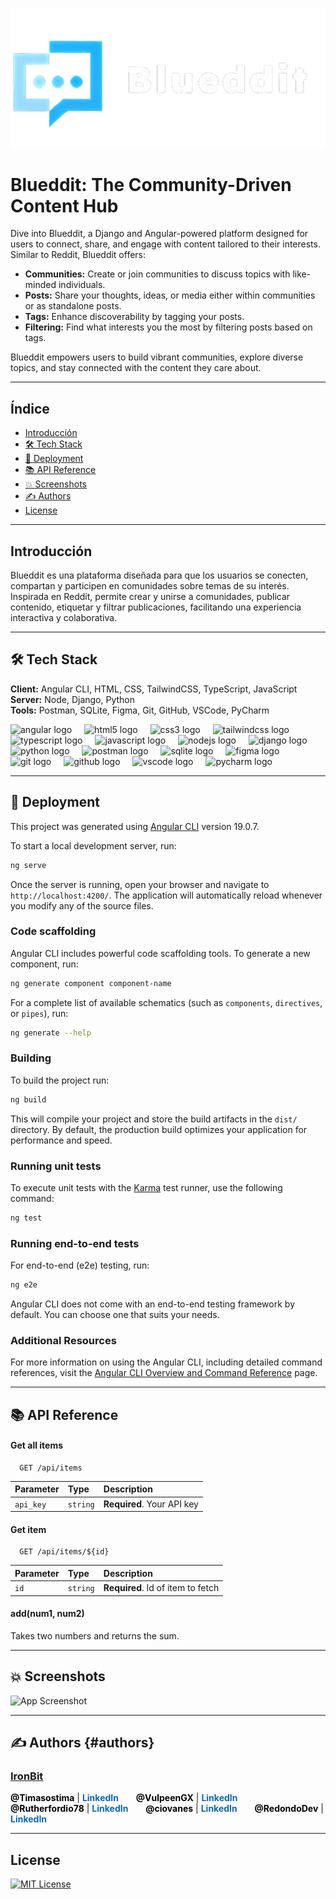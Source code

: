 ![Logo](https://github.com/iron-bit/djangular-frontend/blob/main/public/assets/logo_footer.png)

# Blueddit: The Community-Driven Content Hub

Dive into Blueddit, a Django and Angular-powered platform designed for users to connect, share, and engage with content tailored to their interests. Similar to Reddit, Blueddit offers:

- **Communities:** Create or join communities to discuss topics with like-minded individuals.
- **Posts:** Share your thoughts, ideas, or media either within communities or as standalone posts.
- **Tags:** Enhance discoverability by tagging your posts.
- **Filtering:** Find what interests you the most by filtering posts based on tags.

Blueddit empowers users to build vibrant communities, explore diverse topics, and stay connected with the content they care about.

---

## Índice

- [Introducción](#introducción)
- [🛠 Tech Stack](#-tech-stack)
- [🚀 Deployment](#-deployment)
- [📚 API Reference](#-api-reference)
- [💥 Screenshots](#-screenshots)
- [✍️ Authors](#authors)
- [License](#license)

---

## Introducción

Blueddit es una plataforma diseñada para que los usuarios se conecten, compartan y participen en comunidades sobre temas de su interés. Inspirada en Reddit, permite crear y unirse a comunidades, publicar contenido, etiquetar y filtrar publicaciones, facilitando una experiencia interactiva y colaborativa.

---

## 🛠 Tech Stack

**Client:** Angular CLI, HTML, CSS, TailwindCSS, TypeScript, JavaScript  
**Server:** Node, Django, Python  
**Tools:** Postman, SQLite, Figma, Git, GitHub, VSCode, PyCharm

<div align="left">
  <img src="https://cdn.jsdelivr.net/gh/devicons/devicon/icons/angularjs/angularjs-original.svg" height="30" alt="angular logo"  />
  <img width="12" />
  <img src="https://cdn.jsdelivr.net/gh/devicons/devicon/icons/html5/html5-original.svg" height="40" alt="html5 logo"  />
  <img width="12" />
  <img src="https://cdn.jsdelivr.net/gh/devicons/devicon/icons/css3/css3-original.svg" height="40" alt="css3 logo"  />
  <img width="12" />
  <img src="https://cdn.jsdelivr.net/gh/devicons/devicon/icons/tailwindcss/tailwindcss-original.svg" height="40" alt="tailwindcss logo"  />
  <img width="12" />
  <img src="https://cdn.jsdelivr.net/gh/devicons/devicon/icons/typescript/typescript-original.svg" height="40" alt="typescript logo"  />
  <img width="12" />
  <img src="https://cdn.jsdelivr.net/gh/devicons/devicon/icons/javascript/javascript-original.svg" height="40" alt="javascript logo"  />
  <img width="12" />
  <img src="https://cdn.jsdelivr.net/gh/devicons/devicon/icons/nodejs/nodejs-original.svg" height="40" alt="nodejs logo"  />
  <img width="12" />
  <img src="https://cdn.jsdelivr.net/gh/devicons/devicon/icons/django/django-plain.svg" height="40" alt="django logo"  />
  <img width="12" />
  <img src="https://cdn.jsdelivr.net/gh/devicons/devicon/icons/python/python-original.svg" height="40" alt="python logo"  />
  <img width="12" />
  <img src="https://cdn.jsdelivr.net/gh/devicons/devicon/icons/postman/postman-original.svg" height="40" alt="postman logo"  />
  <img width="12" />
  <img src="https://cdn.jsdelivr.net/gh/devicons/devicon/icons/sqlite/sqlite-original.svg" height="40" alt="sqlite logo"  />
  <img width="12" />
  <img src="https://cdn.jsdelivr.net/gh/devicons/devicon/icons/figma/figma-original.svg" height="40" alt="figma logo"  />
  <img width="12" />
  <img src="https://cdn.jsdelivr.net/gh/devicons/devicon/icons/git/git-original.svg" height="40" alt="git logo"  />
  <img width="12" />
  <img src="https://cdn.jsdelivr.net/gh/devicons/devicon/icons/github/github-original.svg" height="40" alt="github logo"  />
  <img width="12" />
  <img src="https://cdn.jsdelivr.net/gh/devicons/devicon/icons/vscode/vscode-original.svg" height="40" alt="vscode logo"  />
  <img width="12" />
  <img src="https://cdn.jsdelivr.net/gh/devicons/devicon/icons/pycharm/pycharm-original.svg" height="40" alt="pycharm logo"  />
</div>

---

## 🚀 Deployment

This project was generated using [Angular CLI](https://github.com/angular/angular-cli) version 19.0.7.

To start a local development server, run:

```bash
ng serve
```

Once the server is running, open your browser and navigate to `http://localhost:4200/`. The application will automatically reload whenever you modify any of the source files.

### Code scaffolding

Angular CLI includes powerful code scaffolding tools. To generate a new component, run:

```bash
ng generate component component-name
```

For a complete list of available schematics (such as `components`, `directives`, or `pipes`), run:

```bash
ng generate --help
```

### Building

To build the project run:

```bash
ng build
```

This will compile your project and store the build artifacts in the `dist/` directory. By default, the production build optimizes your application for performance and speed.

### Running unit tests

To execute unit tests with the [Karma](https://karma-runner.github.io) test runner, use the following command:

```bash
ng test
```

### Running end-to-end tests

For end-to-end (e2e) testing, run:

```bash
ng e2e
```

Angular CLI does not come with an end-to-end testing framework by default. You can choose one that suits your needs.

### Additional Resources

For more information on using the Angular CLI, including detailed command references, visit the [Angular CLI Overview and Command Reference](https://angular.dev/tools/cli) page.

---

## 📚 API Reference

#### Get all items

```http
  GET /api/items
```

| Parameter | Type     | Description                |
| :-------- | :------- | :------------------------- |
| `api_key` | `string` | **Required**. Your API key |

#### Get item

```http
  GET /api/items/${id}
```

| Parameter | Type     | Description                       |
| :-------- | :------- | :-------------------------------- |
| `id`      | `string` | **Required**. Id of item to fetch |

#### add(num1, num2)

Takes two numbers and returns the sum.

---

## 💥 Screenshots

![App Screenshot](https://via.placeholder.com/468x300?text=App+Screenshot+Here)

---

## ✍️ Authors {#authors}

### [IronBit](https://github.com/iron-bit)

<div align="left">
  <a href="https://github.com/Timasostima" style="color: black; font-weight: bold; text-decoration: none;">@Timasostima</a> |
  <a href="https://www.linkedin.com/in/tymur-kulivar-shymanskyi/" style="color: #0A66C2; font-weight: bold; text-decoration: none;">LinkedIn</a>
  <img width="20" />
  <a href="https://github.com/VulpeenGX" style="color: black; font-weight: bold; text-decoration: none;">@VulpeenGX</a> |
  <a href="https://www.linkedin.com/in/alejandro-gutierrez-31671b330/" style="color: #0A66C2; font-weight: bold; text-decoration: none;">LinkedIn</a>
  <img width="20" />
  <a href="https://github.com/Rutherfordio78" style="color: black; font-weight: bold; text-decoration: none;">@Rutherfordio78</a> |
  <a href="https://www.linkedin.com/in/jaime-gutierrez-pereira-330430348/" style="color: #0A66C2; font-weight: bold; text-decoration: none;">LinkedIn</a>
  <img width="20" />
  <a href="https://github.com/ciovanes" style="color: black; font-weight: bold; text-decoration: none;">@ciovanes</a> |
  <a href="https://www.linkedin.com/in/ciovanes/" style="color: #0A66C2; font-weight: bold; text-decoration: none;">LinkedIn</a>
  <img width="20" />
  <a href="https://github.com/RedondoDev" style="color: black; font-weight: bold; text-decoration: none;">@RedondoDev</a> |
  <a href="https://www.linkedin.com/in/javier-redondo-fern%C3%A1ndez-680957285/" style="color: #0A66C2; font-weight: bold; text-decoration: none;">LinkedIn</a>
</div>

---

## License
[![MIT License](https://img.shields.io/badge/License-MIT-green.svg)](https://choosealicense.com/licenses/mit/)

